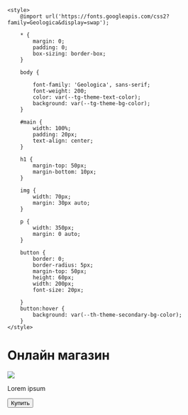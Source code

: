 <!doctype html>
<html lang="ru">
<head>
    <meta charset="UTF-8">
    <meta name="viewport"
          content="width=device-width, user-scalable=no, initial-scale=1.0, maximum-scale=1.0, minimum-scale=1.0">
    <meta http-equiv="X-UA-Compatible" content="ie=edge">
    <title>NoXeon</title>

    <style>
        @import url('https://fonts.googleapis.com/css2?family=Geologica&display=swap');

        * {
            margin: 0;
            padding: 0;
            box-sizing: border-box;
        }

        body {

            font-family: 'Geologica', sans-serif;
            font-weight: 200;
            color: var(--tg-theme-text-color);
            background: var(--tg-theme-bg-color);
        }

        #main {
            width: 100%;
            padding: 20px;
            text-align: center;
        }

        h1 {
            margin-top: 50px;
            margin-bottom: 10px;
        }

        img {
            width: 70px;
            margin: 30px auto;
        }

        p {
            width: 350px;
            margin: 0 auto;
        }

        button {
            border: 0;
            border-radius: 5px;
            margin-top: 50px;
            height: 60px;
            width: 200px;
            font-size: 20px;

        }
        button:hover {
            background: var(--th-theme-secondary-bg-color);
        }
    </style>
</head>
<body>
    <div id="main">
        <h1>Онлайн магазин</h1>
        <img src="https://sun9-39.userapi.com/impg/JVKAa35goFgG2KeIMpCZZHr_CLpnijExe-RoRg/UKUmxJEu-rs.jpg?size=785x589&quality=96&sign=0a8c205bcc92ef35a6cbd1cd53cac38f&c_uniq_tag=bOLNMFDxhPdUCZiD4FxoTgTaYcXS_9RKHM2EpNtinlM&type=album">
        <p>Lorem ipsum</p>
        <button id="buy">Купить</button>
    </div>
    <script src="https://telegram.org/js/telegram-web-app.js"></script>
</body>
</html>
